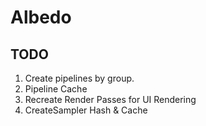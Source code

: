 # Albedo
 
## TODO
1. Create pipelines by group.
2. Pipeline Cache
3. Recreate Render Passes for UI Rendering
4. CreateSampler Hash & Cache